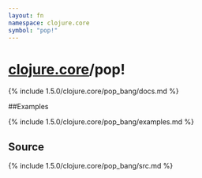 ```yaml
---
layout: fn
namespace: clojure.core
symbol: "pop!"
---
```


# [clojure.core](../)/pop!

{% include 1.5.0/clojure.core/pop_bang/docs.md %}

##Examples

{% include 1.5.0/clojure.core/pop_bang/examples.md %}
## Source
{% include 1.5.0/clojure.core/pop_bang/src.md %}

